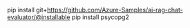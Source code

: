 pip install git+https://github.com/Azure-Samples/ai-rag-chat-evaluator/@installable
pip install psycopg2
